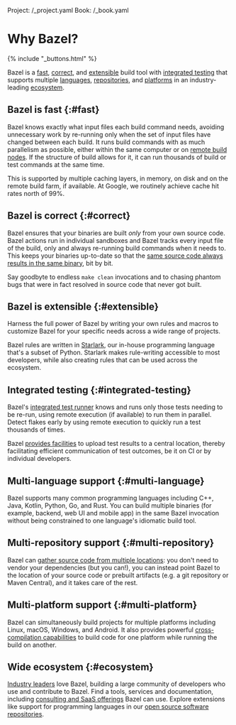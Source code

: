 Project: /_project.yaml
Book: /_book.yaml

# Why Bazel?

{% include "_buttons.html" %}

Bazel is a [fast](#fast), [correct](#correct), and [extensible](#extensible)
build tool with [integrated testing](#integrated-testing) that supports multiple
[languages](#multi-language), [repositories](#multi-repository), and
[platforms](#multi-platform) in an industry-leading [ecosystem](#ecosystem).

## Bazel is fast {:#fast}

Bazel knows exactly what input files each build command needs, avoiding
unnecessary work by re-running only when the set of input files have
changed between each build.
It runs build commands with as much parallelism as possible, either within the
same computer or on [remote build nodes](/remote/rbe). If the structure of build
allows for it, it can run thousands of build or test commands at the same time.

This is supported by multiple caching layers, in memory, on disk and on the
remote build farm, if available. At Google, we routinely achieve cache hit rates
north of 99%.

## Bazel is correct {:#correct}

Bazel ensures that your binaries are built *only* from your own
source code. Bazel actions run in individual sandboxes and Bazel tracks
every input file of the build, only and always re-running build
commands when it needs to. This keeps your binaries up-to-date so that the
[same source code always results in the same binary](/basics/hermeticity), bit
by bit.

Say goodbyte to endless `make clean` invocations and to chasing phantom bugs
that were in fact resolved in source code that never got built.

## Bazel is extensible {:#extensible}

Harness the full power of Bazel by writing your own rules and macros to
customize Bazel for your specific needs across a wide range of projects.

Bazel rules are written in [Starlark](/rules/language), our
in-house programming language that's a subset of Python. Starlark makes
rule-writing accessible to most developers, while also creating rules that can
be used across the ecosystem.

## Integrated testing {:#integrated-testing}

Bazel's [integrated test runner](/docs/user-manual#running-tests)
knows and runs only those tests needing to be re-run, using remote execution
(if available) to run them in parallel. Detect flakes early by using remote
execution to quickly run a test thousands of times.

Bazel [provides facilities](/remote/bep) to upload test results to a central
location, thereby facilitating efficient communication of test outcomes, be it
on CI or by individual developers.

## Multi-language support {:#multi-language}

Bazel supports many common programming languages including C++, Java,
Kotlin, Python, Go, and Rust. You can build multiple binaries (for example,
backend, web UI and mobile app) in the same Bazel invocation without being
constrained to one language's idiomatic build tool.

## Multi-repository support {:#multi-repository}

Bazel can [gather source code from multiple locations](/external/overview): you
don't need to vendor your dependencies (but you can!), you can instead point
Bazel to the location of your source code or prebuilt artifacts (e.g. a git
repository or Maven Central), and it takes care of the rest.

## Multi-platform support {:#multi-platform}

Bazel can simultaneously build projects for multiple platforms including Linux,
macOS, Windows, and Android. It also provides powerful
[cross-compilation capabilities](/extending/platforms) to build code for one
platform while running the build on another.

## Wide ecosystem {:#ecosystem}

[Industry leaders](/community/users) love Bazel, building a large
community of developers who use and contribute to Bazel. Find a tools, services
and documentation, including [consulting and SaaS offerings](/community/experts)
Bazel can use. Explore extensions like support for programming languages in
our [open source software repositories](/rules).